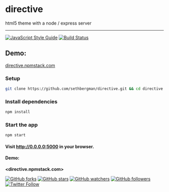 # directive

html5 theme with a node / express server

--------------------------------------------------------------------------------

[![JavaScript Style Guide](https://img.shields.io/badge/code_style-standard-brightgreen.svg)](https://standardjs.com) [![Build Status](https://travis-ci.org/sethbergman/directive.svg?branch=master)](https://travis-ci.org/sethbergman/directive)


## Demo:

[directive.npmstack.com](//directive.npmstack.com)

### Setup

```sh
git clone https://github.com/sethbergman/directive.git && cd directive
```

### Install dependencies

```sh
npm install
```

### Start the app

```sh
npm start
```

#### Visit <http://0.0.0.0:5000> in your browser.

#### Demo:

__<directive.npmstack.com>__


[![GitHub forks](https://img.shields.io/github/forks/sethbergman/directive.svg?style=social&label=Fork)](https://github.com/sethbergman/directive) [![GitHub stars](https://img.shields.io/github/stars/sethbergman/directive.svg?style=social&label=Star)](https://github.com/sethbergman/directive) [![GitHub watchers](https://img.shields.io/github/watchers/sethbergman/directive.svg?style=social&label=Watch)](https://github.com/sethbergman/directive) [![GitHub followers](https://img.shields.io/github/followers/sethbergman.svg?style=social&label=Follow)](https://github.com/sethbergman/directive) [![Twitter Follow](https://img.shields.io/twitter/follow/seth_bergman.svg?style=social)](https://twitter.com/seth_bergman)